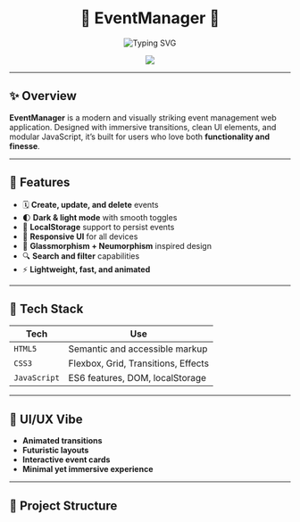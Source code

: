 <h1 align="center">
  🎉 EventManager 🚀  
</h1>

<p align="center">
  <img src="https://readme-typing-svg.demolab.com?font=Fira+Code&duration=3000&pause=500&color=00F7FF&center=true&vCenter=true&width=435&lines=A+futuristic+event+management+tool!;Built+with+HTML%2C+CSS+%26+JavaScript;Responsive+UI+with+fluid+animations" alt="Typing SVG" />
</p>

<p align="center">
  
  <img src="https://img.shields.io/badge/HTML-CSS-JS-green?style=for-the-badge&logo=html5&logoColor=white" />
</p>

---

## ✨ Overview

**EventManager** is a modern and visually striking event management web application. Designed with immersive transitions, clean UI elements, and modular JavaScript, it’s built for users who love both **functionality and finesse**.

---

## 🚀 Features

- 🗓️ **Create, update, and delete** events
- 🌓 **Dark & light mode** with smooth toggles
- 💾 **LocalStorage** support to persist events
- 📱 **Responsive UI** for all devices
- 🎨 **Glassmorphism + Neumorphism** inspired design
- 🔍 **Search and filter** capabilities
- ⚡ **Lightweight, fast, and animated**

---

## 🔧 Tech Stack

| Tech         | Use                             |
|--------------|----------------------------------|
| `HTML5`      | Semantic and accessible markup   |
| `CSS3`       | Flexbox, Grid, Transitions, Effects |
| `JavaScript` | ES6 features, DOM, localStorage  |

---

## 🎨 UI/UX Vibe

- **Animated transitions**
- **Futuristic layouts**
- **Interactive event cards**
- **Minimal yet immersive experience**

---

## 📁 Project Structure

